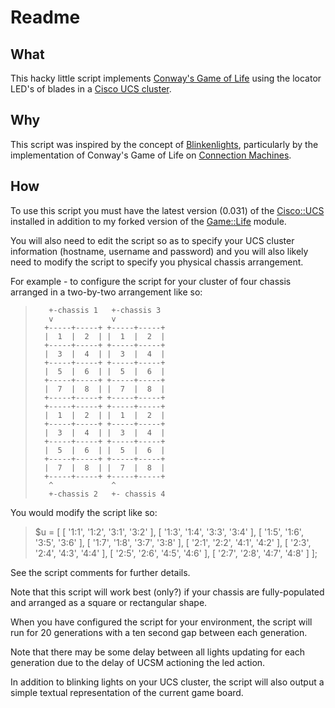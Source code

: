 Readme
======

What
----

This hacky little script implements
[Conway's Game of Life](http://en.wikipedia.org/wiki/Conway%27s_Game_of_Life) 
using the locator LED's of blades in a 
[Cisco UCS cluster](http://en.wikipedia.org/wiki/Cisco_Unified_Computing_System).

Why
---

This script was inspired by the concept of [Blinkenlights](http://en.wikipedia.org/wiki/Blinkenlights),
particularly by the implementation of Conway's Game of Life on 
[Connection Machines](http://en.wikipedia.org/wiki/Connection_Machine).

How
---

To use this script you must have the latest version (0.031) of the 
[Cisco::UCS](https://metacpan.org/release/Cisco-UCS) installed in addition to 
my forked version of the [Game::Life](https://github.com/ltp/Game-Life) module.

You will also need to edit the script so as to specify your UCS cluster 
information (hostname, username and password) and you will also likely
need to modify the script to specify you physical chassis arrangement.

For example - to configure the script for your cluster of four chassis
arranged in a two-by-two arrangement like so:

>        +-chassis 1   +-chassis 3
>        v             v          
>       +-----+-----+ +-----+-----+
>       |  1  |  2  | |  1  |  2  |
>       +-----+-----+ +-----+-----+
>       |  3  |  4  | |  3  |  4  |
>       +-----+-----+ +-----+-----+
>       |  5  |  6  | |  5  |  6  |
>       +-----+-----+ +-----+-----+
>       |  7  |  8  | |  7  |  8  |
>       +-----+-----+ +-----+-----+
>       +-----+-----+ +-----+-----+
>       |  1  |  2  | |  1  |  2  |
>       +-----+-----+ +-----+-----+
>       |  3  |  4  | |  3  |  4  |
>       +-----+-----+ +-----+-----+
>       |  5  |  6  | |  5  |  6  |
>       +-----+-----+ +-----+-----+
>       |  7  |  8  | |  7  |  8  |
>       +-----+-----+ +-----+-----+
>        ^             ^
>        +-chassis 2   +- chassis 4

You would modify the script like so:

> $u = [ 
>        [ '1:1', '1:2', '3:1', '3:2' ],
>        [ '1:3', '1:4', '3:3', '3:4' ],
>        [ '1:5', '1:6', '3:5', '3:6' ],
>        [ '1:7', '1:8', '3:7', '3:8' ],
>        [ '2:1', '2:2', '4:1', '4:2' ],
>        [ '2:3', '2:4', '4:3', '4:4' ],
>        [ '2:5', '2:6', '4:5', '4:6' ],
>        [ '2:7', '2:8', '4:7', '4:8' ]
> ];

See the script comments for further details.

Note that this script will work best (only?) if your chassis are fully-populated 
and arranged as a square or rectangular shape.

When you have configured the script for your environment, the script will 
run for 20 generations with a ten second gap between each generation.

Note that there may be some delay between all lights updating for each generation
due to the delay of UCSM actioning the led action.

In addition to blinking lights on your UCS cluster, the script will also output
a simple textual representation of the current game board.
